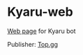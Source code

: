 # Kyaru-web
[Web page](https://nyako01.github.io/Kyaru-web/) for Kyaru bot 

Publisher: 
[Top.gg](https://top.gg/bot/679005734037618689)
